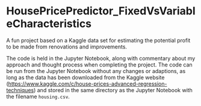 # HousePricePredictor_FixedVsVariableCharacteristics

A fun project based on a Kaggle data set for estimating the potential profit to be made from renovations and improvements.

The code is held in the Jupyter Notebook, along with commentary about my approach and thought process when completing the project. The code can be run from the Jupyter Notebook without any changes or adaptions, as long as the data has been downloaded from the Kaggle website (https://www.kaggle.com/c/house-prices-advanced-regression-techniques) and stored in the same directory as the Jupyter Notebook with the filename `housing.csv`.
